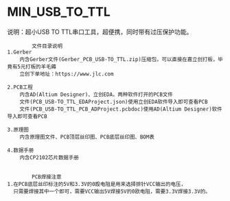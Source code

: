 # MIN_USB_TO_TTL
说明：超小USB TO TTL串口工具，超便携，同时带有过压保护功能。

			文件目录说明
	1.Gerber
		内含Gerber文件(Gerber_PCB_USB-TO_TTL.zip)压缩包，可以直接在嘉立创打板，毕竟有5元打板的羊毛薅
		立创下单地址：https://www.jlc.com
	
	2.PCB工程
		内含AD(Altium Designer)、立创EDA，两种软件打开的PCB文件
		文件(PCB_USB-TO_TTL_EDAProject.json)使用立创EDA软件导入即可查看PCB
		文件(PCB_USB-TO_TTL_PCB_ADProject.pcbdoc)使用AD(Altium Designer)软件导入即可查看PCB
		
	3.原理图
		内含原理图文件、PCB顶层丝印图、PCB底层丝印图、BOM表
	
	4.数据手册
		内含CP2102芯片数据手册
		
		
			PCB焊接注意
	1.在PCB底层丝印标注的5V和3.3V的0殴电阻是用来选择排针VCC输出的电压，
	  只需要焊接其中一个即可，需要VCC输出5V焊接5V的0欧电阻，需要3.3V焊接3.3V的。
	
	
